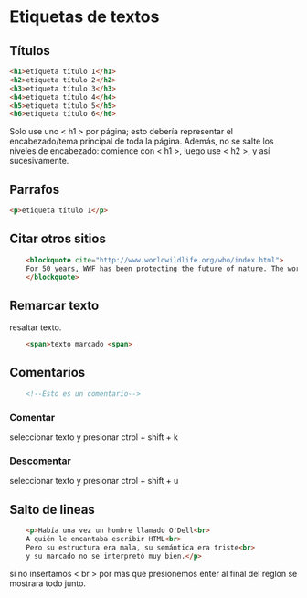 # Etiquetas de textos

## Títulos

```html
<h1>etiqueta título 1</h1>
<h2>etiqueta título 2</h2>
<h3>etiqueta título 3</h3>
<h4>etiqueta título 4</h4>
<h5>etiqueta título 5</h5>
<h6>etiqueta título 6</h6>    

```
Solo use uno < h1 > por página; esto debería representar el encabezado/tema principal de toda la página. Además, no se salte los niveles de encabezado: comience con < h1 >, luego use < h2 >, y así sucesivamente.

## Parrafos

```html
<p>etiqueta título 1</p>
```


## Citar otros sitios

```html
    <blockquote cite="http://www.worldwildlife.org/who/index.html">
    For 50 years, WWF has been protecting the future of nature. The world's leading conservation organization, WWF works in 100 countries and is supported by 1.2 million members in the United States and close to 5 million globally.
    </blockquote>
```


## Remarcar texto

resaltar texto.
```html
    <span>texto marcado <span>
```

## Comentarios

```html
    <!--Esto es un comentario-->
```

### **Comentar**

seleccionar texto y presionar ctrol + shift + k

### **Descomentar**

seleccionar texto y presionar ctrol + shift + u

## Salto de lineas

```html
    <p>Había una vez un hombre llamado O'Dell<br>
    A quién le encantaba escribir HTML<br>
    Pero su estructura era mala, su semántica era triste<br>
    y su marcado no se interpretó muy bien.</p>
```

si no insertamos < br > por mas que presionemos enter al final del reglon se mostrara todo junto.


